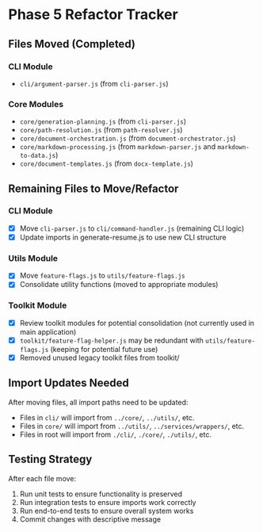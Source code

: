 # Phase 5 Refactor Tracker

## Files Moved (Completed)

### CLI Module
- `cli/argument-parser.js` (from `cli-parser.js`)

### Core Modules
- `core/generation-planning.js` (from `cli-parser.js`)
- `core/path-resolution.js` (from `path-resolver.js`)
- `core/document-orchestration.js` (from `document-orchestrator.js`)
- `core/markdown-processing.js` (from `markdown-parser.js` and `markdown-to-data.js`)
- `core/document-templates.js` (from `docx-template.js`)

## Remaining Files to Move/Refactor

### CLI Module
- [x] Move `cli-parser.js` to `cli/command-handler.js` (remaining CLI logic)
- [x] Update imports in generate-resume.js to use new CLI structure

### Utils Module
- [x] Move `feature-flags.js` to `utils/feature-flags.js`
- [x] Consolidate utility functions (moved to appropriate modules)

### Toolkit Module
- [x] Review toolkit modules for potential consolidation (not currently used in main application)
- [x] `toolkit/feature-flag-helper.js` may be redundant with `utils/feature-flags.js` (keeping for potential future use)
- [x] Removed unused legacy toolkit files from toolkit/

## Import Updates Needed

After moving files, all import paths need to be updated:
- Files in `cli/` will import from `../core/`, `../utils/`, etc.
- Files in `core/` will import from `../utils/`, `../services/wrappers/`, etc.
- Files in root will import from `./cli/`, `./core/`, `./utils/`, etc.

## Testing Strategy

After each file move:
1. Run unit tests to ensure functionality is preserved
2. Run integration tests to ensure imports work correctly
3. Run end-to-end tests to ensure overall system works
4. Commit changes with descriptive message
